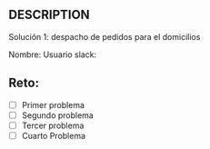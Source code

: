 ## DESCRIPTION

Solución 1: despacho de pedidos para el domicilios

Nombre:
Usuario slack:

## Reto:
  - [ ] Primer problema
  - [ ] Segundo problema
  - [ ] Tercer problema
  - [ ] Cuarto Problema